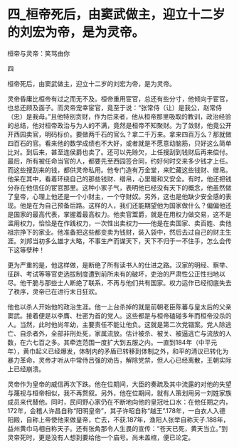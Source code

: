 # 四_桓帝死后，由窦武做主，迎立十二岁的刘宏为帝，是为灵帝。

桓帝与灵帝：笑骂由你

四

桓帝死后，由窦武做主，迎立十二岁的刘宏为帝，是为灵帝。

灵帝昏庸比桓帝有过之而无不及。桓帝重用宦官，总还有些分寸，他倾向于宦官，也总还顾及面子。而灵帝宠幸宦官，竟至于说：“张常侍（让）是我公，赵常侍（忠）是我母。”且他特别贪财，作为后来者，他从桓帝那里吸取的教训，政治经验的总结，他对桓帝政治与为人的不满，竟然是桓帝不知聚财。为了敛财，他竟公开开西园卖官，明码标价。要做两千石的官么？拿二千万来。拿来四百万么？那就做四百石的官。看来他的数学成绩也不大好，或者就是不愿意动脑筋，只好这么简单比对。到后来，甚至连侯爵也卖了。还可以先赊欠，上任搜刮到钱财后再来偿付。最后，所有被任命当官的人，都要先至西园签合同，约好何时交来多少钱才上任。而这些搜刮来的钱，都供灵帝私用。他专门造有万金堂，来贮藏这些钱财、缯帛。他呆在其中，看着环绕自己的那些钱财、缯帛，心里暖和又安全。有时，他还把钱分存在他信任的宦官那里。这种小家子气，表明他已经没有天下的概念，他虽然做了皇帝，心理上他还是一个小财主，一个守财奴。另外，这也是他缺少安全感的表现。他是在为自己预备后路。这样的人，我们还能期望他为国家做什么？偏偏他还是国家的最高代表，掌握着最高权力。他卖官鬻爵，就是在用权力做交易，这不是滥用权力，恰恰是在作践权力，一次性出卖权力——他是在卖国家、卖百姓、卖他祖宗挣下的家业。他准备把这些都变卖为钱财，装入袋中，然后去过自己的财主生涯。刘邦当初多么雄才大略，不事生产而谋天下，天下不归于一不住手，怎么会传下这等孽种！

更为严重的是，他这样做，是断绝了所有读书人的仕进之路。汉家的明经、察举、征辟、考试等等官吏选拔制度遭到前所未有的破坏，吏治的严肃性公正性扫地以尽。他干脆与那些士人断绝了联系，不再与他们共有国家。权力运作已经彻底失去了秩序，灵帝已在进行末日狂欢。

他也以杀人开始他的政治生涯。他一上台杀掉的就是前朝老臣陈蕃与皇太后的父亲窦武。接着便是以李膺、杜密为首的党人。这些都是与桓帝磕碰多年而桓帝没杀的人。当然，此时他尚年幼，主要责任不能让他负。这就是第二次党锢案。党人除逃亡、自杀者外，全部非刑处死，家属流放。估计被杀、被关、被逼逃亡与流放的人数，在六七百之多。其牵连范围一度扩大到五服之内。一直到184年（中平元年），黄巾起义已经爆发，体制内的矛盾已转移到体制之外，和平的清议已转化为暴力革命，灵帝才听从中常侍吕强的劝告，解除党禁，但人心已经离散，王朝实际上已经崩溃。

灵帝作为皇帝的威信再次下跌。他在位期间，大臣的奏疏及其中流露的对他的失望与蔑视与桓帝相似，我不再赘叙。另外，他在位期间，就有人策划用另一刘姓家族成员来代替他。同时，民间野心家仍在不断地向他的皇冠吐口水：在他任期之内，172年，会稽人许昌自称“阳明皇帝”，其子许昭自称“越王”.178年，一白衣人入德阳殿，自称上帝使他来做皇帝，亡去，不获.187年，渔阳人张举自称天子.188年，益州黄巾马相自称天子。还有张角那令人生畏的宣传：“苍天已死，黄天当立。”到灵帝死时，更是没有人想到要给他一个庙号。尚未盖棺，便已论定。
